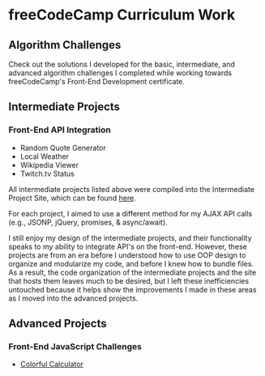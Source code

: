 # freeCodeCamp Curriculum Work

## Algorithm Challenges
Check out the solutions I developed for the basic, intermediate, and advanced algorithm challenges I completed while working towards freeCodeCamp's Front-End Development certificate.

## Intermediate Projects
### Front-End API Integration
* Random Quote Generator
* Local Weather
* Wikipedia Viewer
* Twitch.tv Status

All intermediate projects listed above were compiled into the Intermediate Project Site, which can be found [here](https://dormanator.github.io/freeCodeCamp/).

For each project, I aimed to use a different method for my AJAX API calls (e.g., JSONP, jQuery, promises, & async/await). 

I still enjoy my design of the intermediate projects, and their functionality speaks to my ability to integrate API's on the front-end. However, these projects are from an era before I understood how to use OOP design to organize and modularize my code, and before I knew how to bundle files. As a result, the code organization of the intermediate projects and the site that hosts them leaves much to be desired, but I left these inefficiencies untouched because it helps show the improvements I made in these areas as I moved into the advanced projects.

## Advanced Projects
### Front-End JavaScript Challenges
* [Colorful Calculator](https://dormanator.github.io/colorful-calculator/) 